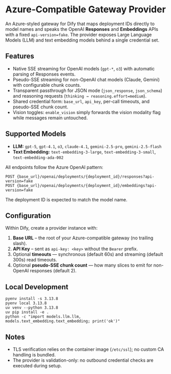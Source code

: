 # Azure-Compatible Gateway Provider

An Azure-styled gateway for Dify that maps deployment IDs directly to model names and speaks the OpenAI **Responses** and **Embeddings** APIs with a fixed `api-version=fake`. The provider exposes Large Language Models (LLM) and text embedding models behind a single credential set.

## Features
- Native SSE streaming for OpenAI models (`gpt-*`, `o3`) with automatic parsing of Responses events.
- Pseudo-SSE streaming for non-OpenAI chat models (Claude, Gemini) with configurable chunk counts.
- Transparent passthrough for JSON mode (`json_response`, `json_schema`) and reasoning requests (`thinking → reasoning.effort=medium`).
- Shared credential form: `base_url`, `api_key`, per-call timeouts, and pseudo-SSE chunk count.
- Vision toggles: `enable_vision` simply forwards the vision modality flag while messages remain untouched.

## Supported Models
- **LLM:** `gpt-5`, `gpt-4.1`, `o3`, `claude-4.1`, `gemini-2.5-pro`, `gemini-2.5-flash`
- **Text Embedding:** `text-embedding-3-large`, `text-embedding-3-small`, `text-embedding-ada-002`

All endpoints follow the Azure OpenAI pattern:

```
POST {base_url}/openai/deployments/{deployment_id}/responses?api-version=fake
POST {base_url}/openai/deployments/{deployment_id}/embeddings?api-version=fake
```

The deployment ID is expected to match the model name.

## Configuration
Within Dify, create a provider instance with:

1. **Base URL** – the root of your Azure-compatible gateway (no trailing slash).
2. **API Key** – sent as `api-key: <key>` without the `Bearer` prefix.
3. Optional **timeouts** — synchronous (default 60s) and streaming (default 300s) read timeouts.
4. Optional **pseudo-SSE chunk count** — how many slices to emit for non-OpenAI responses (default 2).

## Local Development
```
pyenv install -s 3.13.8
pyenv local 3.13.8
uv venv --python 3.13.8
uv pip install -e .
python -c "import models.llm.llm, models.text_embedding.text_embedding; print('ok')"
```

## Notes
- TLS verification relies on the container image (`/etc/ssl`); no custom CA handling is bundled.
- The provider is validation-only: no outbound credential checks are executed during setup.

